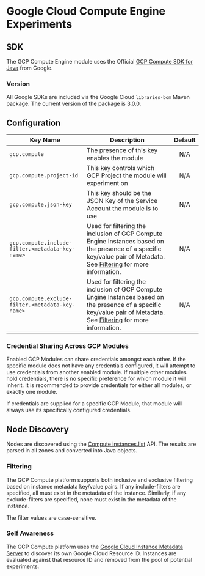 # Google Cloud Compute Engine Experiments

## SDK

The GCP Compute Engine module uses the Official [GCP Compute SDK for Java] from Google.

### Version

All Google SDKs are included via the Google Cloud `libraries-bom` Maven package. The current version of the package is 3.0.0.

## Configuration

| Key Name | Description | Default |
| --- | --- | :---: |
| `gcp.compute` | The presence of this key enables the module | N/A |
| `gcp.compute.project-id` | This key controls which GCP Project the module will experiment on | N/A |
| `gcp.compute.json-key` | This key should be the JSON Key of the Service Account the module is to use | N/A |
| `gcp.compute.include-filter.<metadata-key-name>` | Used for filtering the inclusion of GCP Compute Engine Instances based on the presence of a specific key/value pair of Metadata. See [Filtering](#filtering) for more information. | N/A |
| `gcp.compute.exclude-filter.<metadata-key-name>` | Used for filtering the inclusion of GCP Compute Engine Instances based on the presence of a specific key/value pair of Metadata. See [Filtering](#filtering) for more information. | N/A |



### Credential Sharing Across GCP Modules

Enabled GCP Modules can share credentials amongst each other. If the specific module does not have any credentials configured, it will attempt to use credentials from another enabled module.
If multiple other modules hold credentials, there is no specific preference for which module it will inherit. It is recommended to provide credentials for either all modules, or exactly one module.

If credentials are supplied for a specific GCP Module, that module will always use its specifically configured credentials.

## Node Discovery

Nodes are discovered using the [Compute instances.list] API. The results are parsed in all zones and converted into Java objects.

### Filtering

The GCP Compute platform supports both inclusive and exclusive filtering based on instance metadata key/value pairs.
If any include-filters are specified, all must exist in the metadata of the instance.
Similarly, if any exclude-filters are specified, none must exist in the metadata of the instance.

The filter values are case-sensitive.

### Self Awareness

The GCP Compute platform uses the [Google Cloud Instance Metadata Server] to discover its own Google Cloud Resource ID.
Instances are evaluated against that resource ID and removed from the pool of potential experiments. 



[GCP Compute SDK for Java]: https://github.com/googleapis/google-cloud-java
[Google Cloud Instance Metadata Server]: https://cloud.google.com/compute/docs/storing-retrieving-metadata

[Compute instances.list]: https://cloud.google.com/compute/docs/reference/rest/v1/instances/list